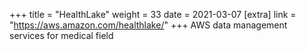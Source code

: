 +++
title = "HealthLake"
weight = 33
date = 2021-03-07
[extra]
link = "https://aws.amazon.com/healthlake/"
+++
AWS data management services for medical field

